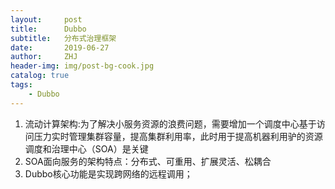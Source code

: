 ```yaml
---
layout:     post
title:      Dubbo
subtitle:   分布式治理框架
date:       2019-06-27
author:     ZHJ
header-img: img/post-bg-cook.jpg
catalog: true
tags:
    - Dubbo
---
```


1. 流动计算架构:为了解决小服务资源的浪费问题，需要增加一个调度中心基于访问压力实时管理集群容量，提高集群利用率，此时用于提高机器利用驴的资源调度和治理中心（SOA）是关键
2. SOA面向服务的架构特点：分布式、可重用、扩展灵活、松耦合
3. Dubbo核心功能是实现跨网络的远程调用；